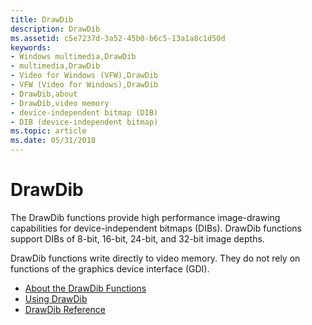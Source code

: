 ```yaml
---
title: DrawDib
description: DrawDib
ms.assetid: c5e7237d-3a52-45b0-b6c5-13a1a8c1d50d
keywords:
- Windows multimedia,DrawDib
- multimedia,DrawDib
- Video for Windows (VFW),DrawDib
- VFW (Video for Windows),DrawDib
- DrawDib,about
- DrawDib,video memory
- device-independent bitmap (DIB)
- DIB (device-independent bitmap)
ms.topic: article
ms.date: 05/31/2018
---
```


# DrawDib

The DrawDib functions provide high performance image-drawing capabilities for device-independent bitmaps (DIBs). DrawDib functions support DIBs of 8-bit, 16-bit, 24-bit, and 32-bit image depths.

DrawDib functions write directly to video memory. They do not rely on functions of the graphics device interface (GDI).

-   [About the DrawDib Functions](about-the-drawdib-functions.md)
-   [Using DrawDib](using-drawdib.md)
-   [DrawDib Reference](drawdib-reference.md)

 

 




